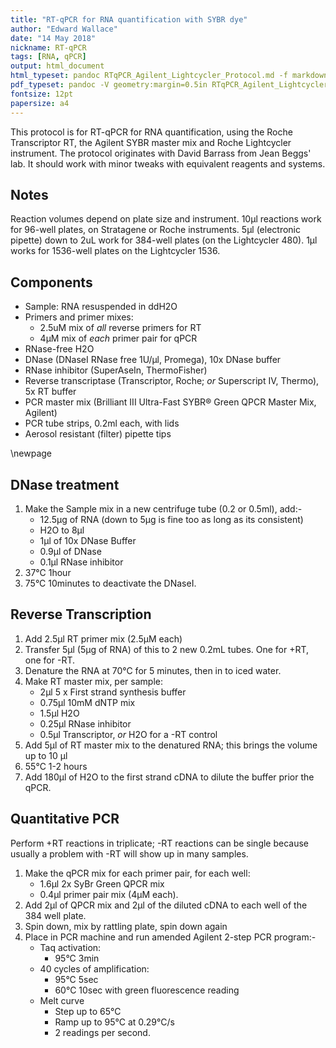 ```yaml
---
title: "RT-qPCR for RNA quantification with SYBR dye"
author: "Edward Wallace"
date: "14 May 2018"
nickname: RT-qPCR
tags: [RNA, qPCR]
output: html_document
html_typeset: pandoc RTqPCR_Agilent_Lightcycler_Protocol.md -f markdown -t html -o RTqPCR_Agilent_Lightcycler_Protocol.html -s
pdf_typeset: pandoc -V geometry:margin=0.5in RTqPCR_Agilent_Lightcycler_Protocol.md -f markdown -t latex -o RTqPCR_Agilent_Lightcycler_Protocol.pdf -s
fontsize: 12pt
papersize: a4
---
```


This protocol is for RT-qPCR for RNA quantification, using the Roche Transcriptor RT, the Agilent SYBR master mix and Roche Lightcycler instrument. The protocol originates with David Barrass from Jean Beggs' lab. It should work with minor tweaks with equivalent reagents and systems. 


## Notes ##

Reaction volumes depend on plate size and instrument. 10µl reactions work for 96-well plates, on Stratagene or Roche instruments. 5µl (electronic pipette) down to 2uL work for 384-well plates (on the Lightcycler 480). 1µl works for 1536-well plates on the Lightcycler 1536.

## Components ##

- Sample: RNA resuspended in ddH2O 
- Primers and primer mixes:
    - 2.5uM mix of *all* reverse primers for RT
    - 4µM mix of *each* primer pair for qPCR
- RNase-free H2O
- DNase (DNaseI RNase free 1U/µl, Promega),  10x DNase buffer
- RNase inhibitor (SuperAseIn, ThermoFisher)
- Reverse transcriptase (Transcriptor, Roche; *or* Superscript IV, Thermo), 5x RT buffer
- PCR master mix (Brilliant III Ultra-Fast SYBR® Green QPCR Master Mix, Agilent)
- PCR tube strips, 0.2ml each, with lids
- Aerosol resistant (filter) pipette tips


\newpage 


## DNase treatment ##  

1.	Make the Sample mix in a new centrifuge tube (0.2 or 0.5ml), add:-
    - 12.5µg of RNA (down to 5µg is fine too as long as its consistent)
    - H2O to 8µl
    - 1µl of 10x DNase Buffer 
    - 0.9µl of DNase
    - 0.1µl RNase inhibitor
2.	37°C 1hour
3.	75°C 10minutes to deactivate the DNaseI.

## Reverse Transcription ##

1.	Add 2.5µl RT primer mix (2.5µM each)
2.	Transfer 5µl (5µg of RNA) of this to 2 new 0.2mL tubes. One for +RT, one for -RT.
3.	Denature the RNA at 70°C for 5 minutes, then in to iced water.
4.	Make RT master mix, per sample:
    - 2µl 5 x First strand synthesis buffer
    - 0.75µl 10mM dNTP mix
    - 1.5µl H2O
    - 0.25µl RNase inhibitor
    - 0.5µl Transcriptor, *or* H2O for a -RT control
5.	Add 5µl of RT master mix to the denatured RNA; this brings the volume up to 10 µl
6.	55°C 1-2 hours
7.	Add 180µl of H2O to the first strand cDNA to dilute the buffer prior the qPCR.

## Quantitative PCR ##

Perform +RT reactions in triplicate; -RT reactions can be single because usually a problem with -RT will show up in many samples.

1.	Make the qPCR mix for each primer pair, for each well:
    - 1.6µl   2x SyBr Green QPCR mix
    - 0.4µl primer pair mix (4µM each).
2.	Add 2µl of QPCR mix and 2µl of the diluted cDNA to each well of the 384 well plate.
3.	Spin down, mix by rattling plate, spin down again 
4.	Place in PCR machine and run amended Agilent 2-step PCR program:-
    - Taq activation:
        - 95°C  3min 
    - 40 cycles of amplification:
        - 95°C  5sec
        - 60°C  10sec with green fluorescence reading
    - Melt curve
        - Step up to 65°C
        - Ramp up to 95°C at 0.29°C/s
        - 2 readings per second.


